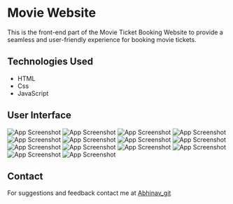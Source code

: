 
# Movie Website

This is the front-end part of the Movie Ticket Booking Website to provide a seamless and user-friendly experience for booking movie tickets.



## Technologies Used


- HTML
- Css
- JavaScript







## User Interface

![App Screenshot](Documentation/s0.jpg)
![App Screenshot](Documentation/s1.jpg)
![App Screenshot](Documentation/s1_dark.jpg)
![App Screenshot](Documentation/s2.jpg)
![App Screenshot](Documentation/s3.jpg)
![App Screenshot](Documentation/s4.jpg)
![App Screenshot](Documentation/s5.jpg)
![App Screenshot](Documentation/s6.jpg)
![App Screenshot](Documentation/s7.jpg)
![App Screenshot](Documentation/s8.jpg)
![App Screenshot](Documentation/s9.jpg)
![App Screenshot](Documentation/s10.jpg)
![App Screenshot](Documentation/s11.jpg)
![App Screenshot](Documentation/s12.jpg)









## Contact

For suggestions and feedback contact me at [Abhinav_git](https://github.com/UltimateAbhinav)



